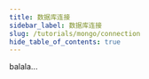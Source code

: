 ```yaml
---
title: 数据库连接 
sidebar_label: 数据库连接
slug: /tutorials/mongo/connection
hide_table_of_contents: true
---
```

balala...